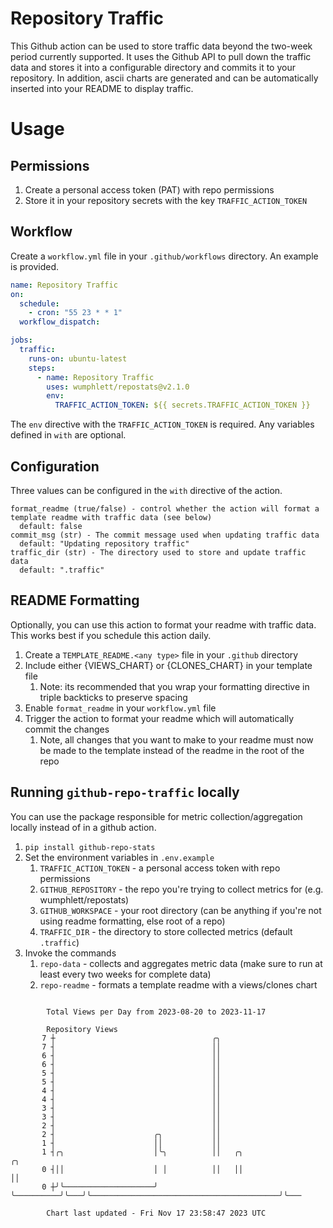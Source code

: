 # Repository Traffic

This Github action can be used to store traffic data beyond the two-week period currently supported.
It uses the Github API to pull down the traffic data and stores it into a configurable directory and commits it to your 
repository. In addition, ascii charts are generated and can be automatically inserted into your README to display traffic.

# Usage
## Permissions
1. Create a personal access token (PAT) with repo permissions
2. Store it in your repository secrets with the key `TRAFFIC_ACTION_TOKEN`

## Workflow
Create a `workflow.yml` file in your `.github/workflows` directory. An example is provided.

```yaml
name: Repository Traffic
on:
  schedule:
    - cron: "55 23 * * 1"
  workflow_dispatch:

jobs:
  traffic:
    runs-on: ubuntu-latest
    steps:
      - name: Repository Traffic
        uses: wumphlett/repostats@v2.1.0
        env:
          TRAFFIC_ACTION_TOKEN: ${{ secrets.TRAFFIC_ACTION_TOKEN }}
```
The `env` directive with the `TRAFFIC_ACTION_TOKEN` is required. Any variables defined in `with` are optional.

## Configuration
Three values can be configured in the `with` directive of the action.
```
format_readme (true/false) - control whether the action will format a template readme with traffic data (see below)
  default: false
commit_msg (str) - The commit message used when updating traffic data
  default: "Updating repository traffic"
traffic_dir (str) - The directory used to store and update traffic data
  default: ".traffic"
```

## README Formatting
Optionally, you can use this action to format your readme with traffic data. This works best if you schedule this action
daily.

1. Create a `TEMPLATE_README.<any type>` file in your `.github` directory
2. Include either {VIEWS_CHART} or {CLONES_CHART} in your template file
   1. Note: its recommended that you wrap your formatting directive in triple backticks to preserve spacing
3. Enable `format_readme` in your `workflow.yml` file
4. Trigger the action to format your readme which will automatically commit the changes
   1. Note, all changes that you want to make to your readme must now be made to the template instead of the readme in the root of the repo

## Running `github-repo-traffic` locally
You can use the package responsible for metric collection/aggregation locally instead of in a github action.

1. `pip install github-repo-stats`
2. Set the environment variables in `.env.example`
   1. `TRAFFIC_ACTION_TOKEN` - a personal access token with repo permissions
   2. `GITHUB_REPOSITORY` - the repo you're trying to collect metrics for (e.g. wumphlett/repostats)
   3. `GITHUB_WORKSPACE` - your root directory (can be anything if you're not using readme formatting, else root of a repo)
   4. `TRAFFIC_DIR` - the directory to store collected metrics (default `.traffic`)
3. Invoke the commands
   1. `repo-data` - collects and aggregates metric data (make sure to run at least every two weeks for complete data)
   2. `repo-readme` - formats a template readme with a views/clones chart

```

        Total Views per Day from 2023-08-20 to 2023-11-17

        Repository Views
       7 ┼                                   ╭╮
       7 ┤                                   ││
       6 ┤                                   ││
       6 ┤                                   ││
       5 ┤                                   ││
       5 ┤                                   ││
       4 ┤                                   ││
       4 ┤                                   ││
       3 ┤                                   ││
       3 ┤                                   ││
       2 ┤                                   ││
       2 ┤                      ╭╮           ││
       1 ┤                      ││           ││
       1 ┤╭╮                    │╰╮          ││   ╭╮                                          ╭╮
       0 ┤││                    │ │          ││   ││                                          ││
       0 ┼╯╰────────────────────╯ ╰──────────╯╰───╯╰──────────────────────────────────────────╯╰───

        Chart last updated - Fri Nov 17 23:58:47 2023 UTC
        
```
